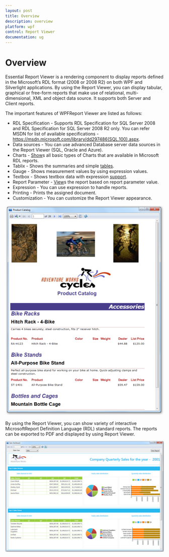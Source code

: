 ```yaml
---
layout: post
title: Overview
description: overview
platform: wpf
control: Report Viewer
documentation: ug
---
```


# Overview

Essential Report Viewer is a rendering component to display reports defined in the Microsoft’s RDL format (2008 or 2008 R2) on both WPF and Silverlight applications. By using the Report Viewer, you can display tabular, graphical or free-form reports that make use of relational, multi-dimensional, XML and object data source.  It supports both Server and Client reports.

The important features of WPFReport Viewer are listed as follows:

* RDL Specification - Supports RDL Specification for SQL Server 2008 and RDL Specification for SQL Server 2008 R2 only. You can refer MSDN for list of available specifications - https://msdn.microsoft.com/library/dd297486(SQL.100).aspx.
* Data sources - You can use advanced Database server data sources in the Report Viewer (SQL, Oracle and Azure).
* Charts - [Show](http://help.syncfusion.com/ug/wpf/default.htm)s all basic types of Charts that are available in Microsoft RDL reports.
* Tablix - Shows the summaries and simple [tables](http://help.syncfusion.com/ug/wpf/default.htm).
* Gauge - Shows measurement values by using expression values.
* Textbox - Shows textbox data with expression [support](http://help.syncfusion.com/ug/wpf/default.htm).
* Report Parameter - [View](http://help.syncfusion.com/ug/wpf/default.htm)s the report based on report parameter value.
* Expression - You can use expression to handle reports.
* Printing - Prints the assigned document.
* Customization - You can customize the Report Viewer appearance.



![](Overview_images/Overview_img1.png)



By using the Report Viewer, you can show variety of interactive MicrosoftReport Definition Language (RDL) standard reports. The reports can be exported to PDF and displayed by using Report Viewer.

![](Overview_images/Overview_img2.png)



